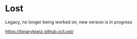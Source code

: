 # Lost

Legacy, no longer being worked on, new version is in progress

https://binarykiwiz.github.io/Lost/
